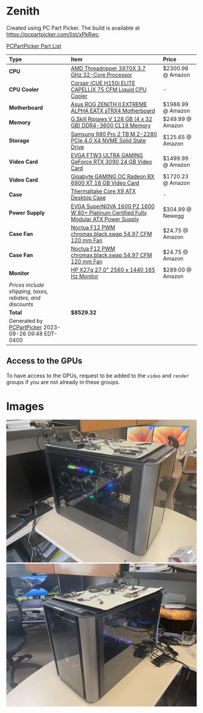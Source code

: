 # Zenith

Created using PC Part Picker. The build is available at <https://pcpartpicker.com/list/xPkRwc>.

[PCPartPicker Part List](https://pcpartpicker.com/list/xPkRwc)

Type|Item|Price
:----|:----|:----
**CPU** | [AMD Threadripper 3970X 3.7 GHz 32-Core Processor](https://pcpartpicker.com/product/rkwkcf/amd-threadripper-3970x-37-ghz-32-core-processor-100-100000011wof) | $2300.98 @ Amazon
**CPU Cooler** | [Corsair iCUE H150i ELITE CAPELLIX 75 CFM Liquid CPU Cooler](<https://pcpartpicker.com/product/8jFKHx/corsair-icue-h150i-elite-capellix-75-cfm-liquid-cpu-cooler-cw-9060048-ww>) |-
**Motherboard** | [Asus ROG ZENITH II EXTREME ALPHA EATX sTRX4 Motherboard](<https://pcpartpicker.com/product/zcyqqs/asus-rog-zenith-ii-extreme-alpha-eatx-strx4-motherboard-rog-zenith-ii-extreme-alpha>) | $1988.99 @ Amazon
**Memory** | [G.Skill Ripjaws V 128 GB (4 x 32 GB) DDR4-3600 CL18 Memory](https://pcpartpicker.com/product/KyZzK8/gskill-ripjaws-v-128-gb-4-x-32-gb-ddr4-3600-memory-f4-3600c18q-128gvk) | $249.99 @ Amazon
**Storage** | [Samsung 980 Pro 2 TB M.2-2280 PCIe 4.0 X4 NVME Solid State Drive](<https://pcpartpicker.com/product/f3cRsY/samsung-980-pro-2-tb-m2-2280-nvme-solid-state-drive-mz-v8p2t0bam>) | $125.65 @ Amazon
**Video Card** | [EVGA FTW3 ULTRA GAMING GeForce RTX 3090 24 GB Video Card](https://pcpartpicker.com/product/PG848d/evga-geforce-rtx-3090-24-gb-ftw3-ultra-gaming-video-card-24g-p5-3987-kr) | $1499.99 @ Amazon
**Video Card** | [Gigabyte GAMING OC Radeon RX 6900 XT 16 GB Video Card](<https://pcpartpicker.com/product/YfvdnQ/gigabyte-radeon-rx-6900-xt-16-gb-gaming-oc-video-card-gv-r69xtgamingoc16gd>) | $1720.23 @ Amazon
**Case** | [Thermaltake Core X9 ATX Desktop Case](https://pcpartpicker.com/product/V998TW/thermaltake-case-ca1d800f1wn00) |-
**Power Supply** | [EVGA SuperNOVA 1600 P2 1600 W 80+ Platinum Certified Fully Modular ATX Power Supply](https://pcpartpicker.com/product/LbtWGX/evga-supernova-1600-p2-1600-w-80-platinum-certified-fully-modular-atx-power-supply-220-p2-1600-x1) | $304.99 @ Newegg
**Case Fan** | [Noctua F12 PWM chromax.black.swap 54.97 CFM 120 mm Fan](<https://pcpartpicker.com/product/cFwqqs/noctua-nf-f12-pwm-chromaxblackswap-550-cfm-120mm-fan-nf-f12-pwm-chromaxblackswap>) | $24.75 @ Amazon
**Case Fan** | [Noctua F12 PWM chromax.black.swap 54.97 CFM 120 mm Fan](https://pcpartpicker.com/product/cFwqqs/noctua-nf-f12-pwm-chromaxblackswap-550-cfm-120mm-fan-nf-f12-pwm-chromaxblackswap) | $24.75 @ Amazon
**Monitor** | [HP X27q 27.0" 2560 x 1440 165 Hz Monitor](<https://pcpartpicker.com/product/cB3gXL/hp-x27q-270-2560x1440-165-hz-monitor-2v7u5aaabu>) | $289.00 @ Amazon
 | *Prices include shipping, taxes, rebates, and discounts* |
 | **Total** | **$8529.32**
 | Generated by [PCPartPicker](https://pcpartpicker.com) 2023-09-26 09:48 EDT-0400 |

## Access to the GPUs

To have access to the GPUs, request to be added to the `video` and `render` groups if you are not already in these groups.

# Images

![Zenith - 0](../assets/zenith-0.JPEG)
![Zenith - 1](../assets/zenith-1.JPEG)
